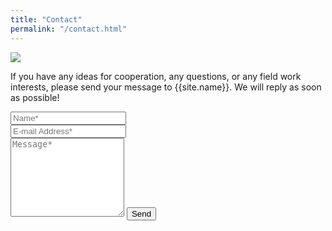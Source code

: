 ```yaml
---
title: "Contact"
permalink: "/contact.html"
---
```

<img src= "{{ site.baseurl }}/assets/img/BEF-title1.jpg">

<form action="https://formspree.io/{{site.email}}" method="POST">    
<p class="mb-4">If you have any ideas for cooperation, any questions, or any field work interests, please send your message to {{site.name}}. We will reply as soon as possible!</p>
<div class="form-group row">
<div class="col-md-6">
<input class="form-control" type="text" name="name" placeholder="Name*" required>
</div>
<div class="col-md-6">
<input class="form-control" type="email" name="_replyto" placeholder="E-mail Address*" required>
</div>
</div>
<textarea rows="8" class="form-control mb-3" name="message" placeholder="Message*" required></textarea>    
<input class="btn btn-success" type="submit" value="Send">
</form>
